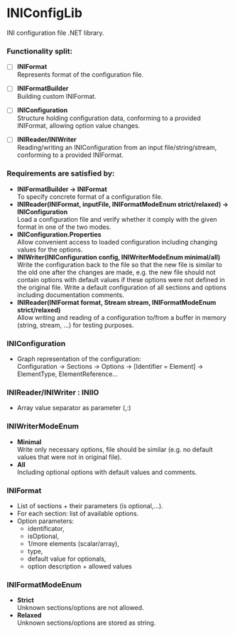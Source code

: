 # INIConfigLib
INI configuration file .NET library.


### Functionality split:
* [ ] **INIFormat** <br/>
  Represents format of the configuration file.
* [ ] **INIFormatBuilder** <br/>
  Building custom INIFormat.
* [ ] **INIConfiguration** <br/>
  Structure holding configuration data, conforming to a provided INIFormat, allowing option value changes.
* [ ] **INIReader/INIWriter** <br/>
  Reading/writing an INIConfiguration from an input file/string/stream, conforming to a provided INIFormat.


### Requirements are satisfied by:
* **INIFormatBuilder -> INIFormat** <br/>
  To specify concrete format of a configuration file.
* **INIReader(INIFormat, inputFile, INIFormatModeEnum strict/relaxed) -> INIConfiguration** <br/>
  Load a configuration file and verify whether it comply with the given format in one of the two modes.
* **INIConfiguration.Properties** <br/>
  Allow convenient access to loaded configuration including changing values for the options.
* **INIWriter(INIConfiguration config, INIWriterModeEnum minimal/all)** <br/>
  Write the configuration back to the file so that the new file is similar to the old one after the changes are made, e.g. the new file should not contain options with default values if these options were not defined in the original file.
  Write a default configuration of all sections and options including documentation comments.
* **INIReader(INIFormat format, Stream stream, INIFormatModeEnum strict/relaxed)** <br/>
  Allow writing and reading of a configuration to/from a buffer in memory (string, stream, ...) for testing purposes.

  
### INIConfiguration
* Graph representation of the configuration: <br/>
  Configuration -> Sections -> Options -> [Identifier = Element] -> ElementType, ElementReference...

  
### INIReader/INIWriter : INIIO
* Array value separator as parameter (,:)


### INIWriterModeEnum
* **Minimal** <br/>
  Write only necessary options, file should be similar (e.g. no default values that were not in original file).
* **All** <br/>
  Including optional options with default values and comments.

  
### INIFormat
* List of sections + their parameters (is optional,...).
* For each section: list of available options.
* Option parameters:
  * identificator, 
  * isOptional, 
  * 1/more elements (scalar/array), 
  * type, 
  * default value for optionals, 
  * option description + allowed values

  
### INIFormatModeEnum
* **Strict** <br/>
  Unknown sections/options are not allowed.
* **Relaxed** <br/>
  Unknown sections/options are stored as string.
  
